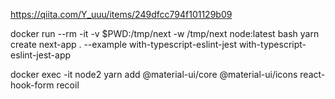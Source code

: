 https://qiita.com/Y_uuu/items/249dfcc794f101129b09

docker run --rm -it -v $PWD:/tmp/next -w /tmp/next node:latest bash
yarn create next-app . --example with-typescript-eslint-jest with-typescript-eslint-jest-app


docker exec -it node2 yarn add @material-ui/core @material-ui/icons react-hook-form recoil
